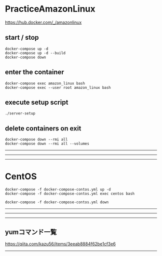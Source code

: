 # PracticeAmazonLinux
https://hub.docker.com/_/amazonlinux


## start / stop
```
docker-compose up -d
docker-compose up -d --build
docker-compose down
```

## enter the container
```
docker-compose exec amazon_linux bash
docker-compose exec --user root amazon_linux bash
```

## execute setup script
``
./server-setup
``

## delete containers on exit
```
docker-compose down --rmi all
docker-compose down --rmi all --volumes
```

_______________________________________________________________________________
_______________________________________________________________________________
_______________________________________________________________________________
# CentOS
```
docker-compose -f docker-compose-contos.yml up -d
docker-compose -f docker-compose-contos.yml exec centos bash

docker-compose -f docker-compose-contos.yml down
```

_______________________________________________________________________________
_______________________________________________________________________________
_______________________________________________________________________________

## yumコマンド一覧
https://qiita.com/kazu56/items/3eeab8884f62be1cf3e6


________________________________________________________







